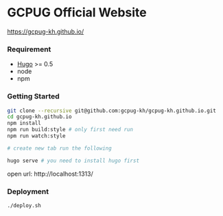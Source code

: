 # GCPUG Official Website
https://gcpug-kh.github.io/

### Requirement
- [Hugo](https://gohugo.io/getting-started/installing/) >= 0.5
- node
- npm

### Getting Started

```bash
git clone --recursive git@github.com:gcpug-kh/gcpug-kh.github.io.git
cd gcpug-kh.github.io
npm install
npm run build:style # only first need run
npm run watch:style

# create new tab run the following

hugo serve # you need to install hugo first
```

open url: http://localhost:1313/

### Deployment

```bash
./deploy.sh
```